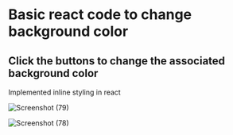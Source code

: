 <h1>Basic react code to change background color</h1>
<h2>Click the buttons to change the associated background color</h2>
<p>Implemented inline styling in react</p>

![Screenshot (79)](https://github.com/user-attachments/assets/5b71913a-bddf-4c97-abec-d5f072719044)

![Screenshot (78)](https://github.com/user-attachments/assets/62e6053c-0982-4fab-b240-161cd58d4645)

